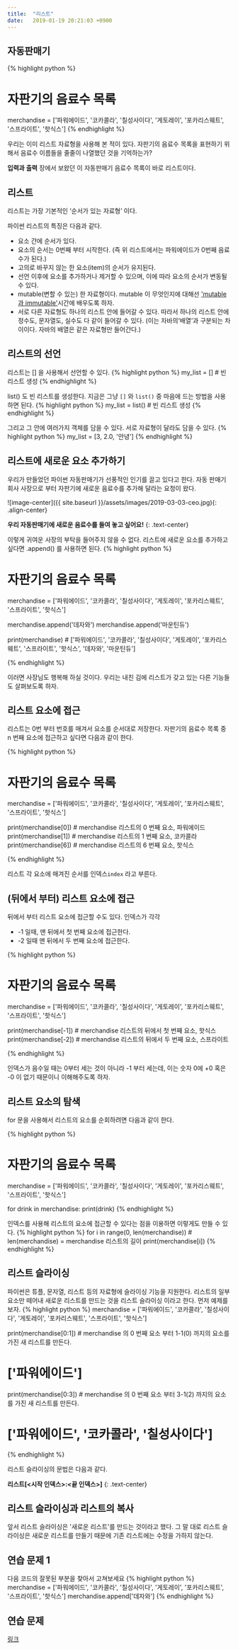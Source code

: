 ```yaml
---
title:  "리스트"
date:   2019-01-19 20:21:03 +0900
---
```



## 자동판매기 

{% highlight python %}
# 자판기의 음료수 목록
merchandise = ['파워에이드', '코카콜라', '칠성사이다', '게토레이', '포카리스웨트', '스프라이트', '핫식스']
{% endhighlight %}

우리는 이미 리스트 자료형을 사용해 본 적이 있다.
자판기의 음료수 목록을 표현하기 위해서 음료수 이름들을 줄줄이 나열했던 것을 기억하는가?

**입력과 출력** 장에서 보왔던 이 자동판매기 음료수 목록이 바로 리스트이다.


## 리스트
리스트는 가장 기본적인 ‘순서가 있는 자료형’ 이다. 

파이썬 리스트의 특징은 다음과 같다.
* 요소 간에 순서가 있다.
* 요소의 순서는 0번째 부터 시작한다. (즉 위 리스트에서는 파워에이드가 0번째 음료수가 된다.)
* 고의로 바꾸지 않는 한 요소(item)의 순서가 유지된다.
* 선언 이후에 요소를 추가하거나 제거할 수 있으며, 이에 따라 요소의 순서가 변동될 수 있다.
* mutable(변할 수 있는) 한 자료형이다. mutable 이 무엇인지에 대해선 <a href="{{ site.baseurl }}/series/principles_of_python/arguments" target="_blank">
'mutable 과 immutable'</a>시간에 배우도록 하자.
* 서로 다른 자료형도 하나의 리스트 안에 들어갈 수 있다. 따라서 하나의 리스트 안에 정수도, 문자열도, 실수도 다 같이 들어갈 수 있다.
(이는 자바의‘배열’과 구분되는 차이이다. 자바의 배열은 같은 자료형만 들어간다.)


## 리스트의 선언
리스트는 [] 을 사용해서 선언할 수 있다.
{% highlight python %}
my_list = [] # 빈 리스트 생성
{% endhighlight %}

list() 도 빈 리스트를 생성한다. 지금은 그냥 `[]` 와 `list()` 중 
마음에 드는 방법을 사용하면 된다.
{% highlight python %}
my_list = list() # 빈 리스트 생성
{% endhighlight %}

그리고 그 안에 여러가지 객체를 담을 수 있다. 서로 자료형이 달라도 담을 수 있다.
{% highlight python %}
my_list = [3, 2.0, '안녕'] 
{% endhighlight %}


## 리스트에 새로운 요소 추가하기 

우리가 만들었던 파이썬 자동판매기가 선풍적인 인기를
끌고 있다고 한다. 자동 판매기 회사 사장으로 부터 
자판기에 새로운 음료수를 추가해 달라는 요청이 왔다.

![image-center]({{ site.baseurl }}/assets/images/2019-03-03-ceo.jpg){: .align-center}

**우리 자동판매기에 새로운 음료수를 들여 놓고 싶어요!**
{: .text-center}

이렇게 귀여운 사장의 부탁을 들어주지 않을 수 없다. 리스트에 새로운 요소를 추가하고 싶다면 .append() 를 사용하면 된다. 
{% highlight python %}
# 자판기의 음료수 목록
merchandise = ['파워에이드', '코카콜라', '칠성사이다', '게토레이', '포카리스웨트', '스프라이트', '핫식스']

merchandise.append('데자와')
merchandise.append('마운틴듀')

print(merchandise) # ['파워에이드', '코카콜라', '칠성사이다', '게토레이', '포카리스웨트', '스프라이트', '핫식스', '데자와', '마운틴듀']

{% endhighlight %}

이러면 사장님도 행복해 하실 것이다.
우리는 내친 김에 리스트가 갖고 있는 다른 기능들도 살펴보도록 하자.


## 리스트 요소에 접근
리스트는 0번 부터 번호를 매겨서 요소를 순서대로 저장한다.
자판기의 음료수 목록 중 n 번째 요소에 접근하고 싶다면 다음과 같이 한다. 

{% highlight python %}
# 자판기의 음료수 목록
merchandise = ['파워에이드', '코카콜라', '칠성사이다', '게토레이', '포카리스웨트', '스프라이트', '핫식스']

print(merchandise[0]) # merchandise 리스트의 0 번째 요소, 파워에이드
print(merchandise[1]) # merchandise 리스트의 1 번째 요소, 코카콜라
print(merchandise[6]) # merchandise 리스트의 6 번째 요소, 핫식스

{% endhighlight %}

리스트 각 요소에 매겨진 순서를 인덱스`index` 라고 부른다.


## (뒤에서 부터) 리스트 요소에 접근
뒤에서 부터 리스트 요소에 접근할 수도 있다. 인덱스가 각각
* -1 일때, 맨 뒤에서 첫 번째 요소에 접근한다.
* -2 일때 맨 뒤에서 두 번째 요소에 접근한다.

{% highlight python %}
# 자판기의 음료수 목록
merchandise = ['파워에이드', '코카콜라', '칠성사이다', '게토레이', '포카리스웨트', '스프라이트', '핫식스']

print(merchandise[-1]) # merchandise 리스트의 뒤에서 첫 번째 요소, 핫식스
print(merchandise[-2]) # merchandise 리스트의 뒤에서 두 번째 요소, 스프라이트

{% endhighlight %}

인덱스가 음수일 때는 0부터 세는 것이 아니라 -1 부터 세는데,
이는 숫자 0에 +0 혹은 -0 이 없기 때문이니 이해해주도록 하자.



## 리스트 요소의 탐색 

for 문을 사용해서 리스트의 요소를 순회하려면 다음과 같이 한다.

{% highlight python %}
# 자판기의 음료수 목록
merchandise = ['파워에이드', '코카콜라', '칠성사이다', '게토레이', '포카리스웨트', '스프라이트', '핫식스']

for drink in merchandise:
    print(drink)
{% endhighlight %}

인덱스를 사용해 리스트의 요소에 접근할 수 있다는 점을 이용하면 이렇게도 만들 수 있다.
{% highlight python %}
for i in range(0, len(merchandise)) # len(merchandise) = merchandise 리스트의 길이
    print(merchandise[i])
{% endhighlight %}


## 리스트 슬라이싱
파이썬은 튜플, 문자열, 리스트 등의 자료형에 슬라이싱 기능을 지원한다.
리스트의 일부 요소만 떼어내 새로운 리스트를 만드는 것을 리스트 슬라이싱 이라고 한다.
먼저 예제를 보자.
{% highlight python %}
merchandise = ['파워에이드', '코카콜라', '칠성사이다', '게토레이', '포카리스웨트', '스프라이트', '핫식스']

print(merchandise[0:1]) # merchandise 의 0 번째 요소 부터 1-1(0) 까지의 요소를 가진 새 리스트를 만든다.
# ['파워에이드']
print(merchandise[0:3]) # merchandise 의 0 번째 요소 부터 3-1(2) 까지의 요소를 가진 새 리스트를 만든다.
# ['파워에이드', '코카콜라', '칠성사이다']
{% endhighlight %}

리스트 슬라이싱의 문법은 다음과 같다.

**리스트[<시작 인덱스>:<끝 인덱스>]** 
{: .text-center}



## 리스트 슬라이싱과 리스트의 복사
앞서 리스트 슬라이싱은 '새로운 리스트'를 만드는 것이라고 했다. 그 말 대로 리스트 슬라이싱은 새로운 리스트를 만들기 때문에
기존 리스트에는 수정을 가하지 않는다.







## 연습 문제 1

다음 코드의 잘못된 부분을 찾아서 고쳐보세요
{% highlight python %}
merchandise = ['파워에이드', '코카콜라', '칠성사이다', '게토레이', '포카리스웨트', '스프라이트', '핫식스']
merchandise.append['데자와']
{% endhighlight %}




## 연습 문제

<a href="https://py.checkio.org/en/mission/sort-array-by-element-frequency/" target="_blank">링크</a>













